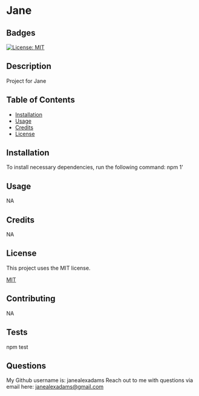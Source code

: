 
  # Jane
  ## Badges
  [![License: MIT](https://img.shields.io/badge/License-MIT-yellow.svg)](https://opensource.org/licenses/MIT)
  ## Description
  Project for Jane
  ## Table of Contents
  * [Installation](#installation)
  * [Usage](#usage)
  * [Credits](#credits)
  * [License](#license)
  ## Installation
  To install necessary dependencies, run the following command: 
  npm 1'
  ## Usage
  NA
  ## Credits
  NA
  ## License
This project uses the MIT license.  

  [MIT](https://opensource.org/licenses/MIT)
  ## Contributing
  NA
  ## Tests
  npm test
  ## Questions
  My Github username is: janealexadams
  Reach out to me with questions via email here: janealexadams@gmail.com
